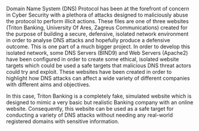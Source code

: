 Domain Name System (DNS) Protocol has been at the forefront of concern in Cyber Security with a plethora of attacks designed to maliciously abuse the protocol to perform illicit actions.
These files are one of three websites (Triton Banking, University Of Ares, Zagreus Communications) created for the purpose of building a secure, defensive, isolated network environment 
in order to analyse DNS attacks and hopefully produce a defensive outcome. This is one part of a much bigger project. In order to develop this isolated network, some DNS Servers (BIND9) 
and Web Servers (Apache2) have been configured in order to create some ethical, isolated website targets which could be used a safe targets that malicious DNS threat actors could try and exploit. 
These websites have been created in order to highlight how DNS attacks can affect a wide variety of different companies with different aims and objectives.

In this case, Triton Banking is a completely fake, simulated website which is designed to mimic a very basic but realistic Banking company with an online website. Consequently, this website can be 
used as a safe target for conducting a variety of DNS attacks without needing any real-world registered domains with sensitive information.
